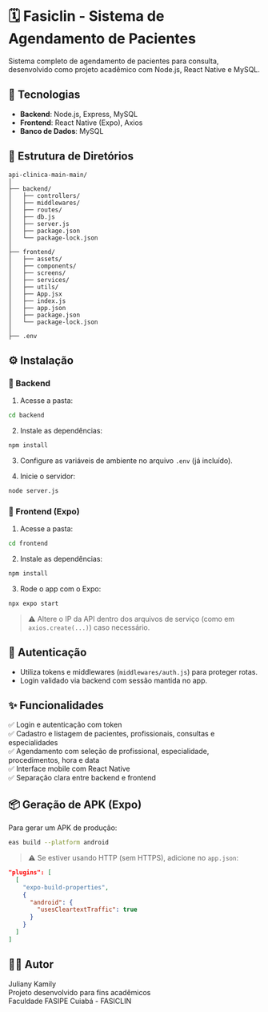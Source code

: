 # 🗓️ Fasiclin - Sistema de Agendamento de Pacientes

Sistema completo de agendamento de pacientes para consulta, desenvolvido como projeto acadêmico com Node.js, React Native e MySQL.

## 🚀 Tecnologias

- **Backend**: Node.js, Express, MySQL
- **Frontend**: React Native (Expo), Axios
- **Banco de Dados**: MySQL

## 🧱 Estrutura de Diretórios

```
api-clinica-main-main/
│
├── backend/
│   ├── controllers/
│   ├── middlewares/
│   ├── routes/
│   ├── db.js
│   ├── server.js
│   ├── package.json
│   └── package-lock.json
│
├── frontend/
│   ├── assets/
│   ├── components/
│   ├── screens/
│   ├── services/
│   ├── utils/
│   ├── App.jsx
│   ├── index.js
│   ├── app.json
│   ├── package.json
│   └── package-lock.json
│
├── .env
```

## ⚙️ Instalação

### 🔧 Backend

1. Acesse a pasta:

```bash
cd backend
```

2. Instale as dependências:

```bash
npm install
```

3. Configure as variáveis de ambiente no arquivo `.env` (já incluído).

4. Inicie o servidor:

```bash
node server.js
```

### 📱 Frontend (Expo)

1. Acesse a pasta:

```bash
cd frontend
```

2. Instale as dependências:

```bash
npm install
```

3. Rode o app com o Expo:

```bash
npx expo start
```

> ⚠️ Altere o IP da API dentro dos arquivos de serviço (como em `axios.create(...)`) caso necessário.

## 🔐 Autenticação

- Utiliza tokens e middlewares (`middlewares/auth.js`) para proteger rotas.
- Login validado via backend com sessão mantida no app.

## ✨ Funcionalidades

✅ Login e autenticação com token  
✅ Cadastro e listagem de pacientes, profissionais, consultas e especialidades  
✅ Agendamento com seleção de profissional, especialidade, procedimentos, hora e data   
✅ Interface mobile com React Native  
✅ Separação clara entre backend e frontend  

## 📦 Geração de APK (Expo)

Para gerar um APK de produção:

```bash
eas build --platform android
```

> ⚠️ Se estiver usando HTTP (sem HTTPS), adicione no `app.json`:

```json
"plugins": [
  [
    "expo-build-properties",
    {
      "android": {
        "usesCleartextTraffic": true
      }
    }
  ]
]
```

## 👨‍💻 Autor

Juliany Kamily  
Projeto desenvolvido para fins acadêmicos  
Faculdade FASIPE Cuiabá - FASICLIN
